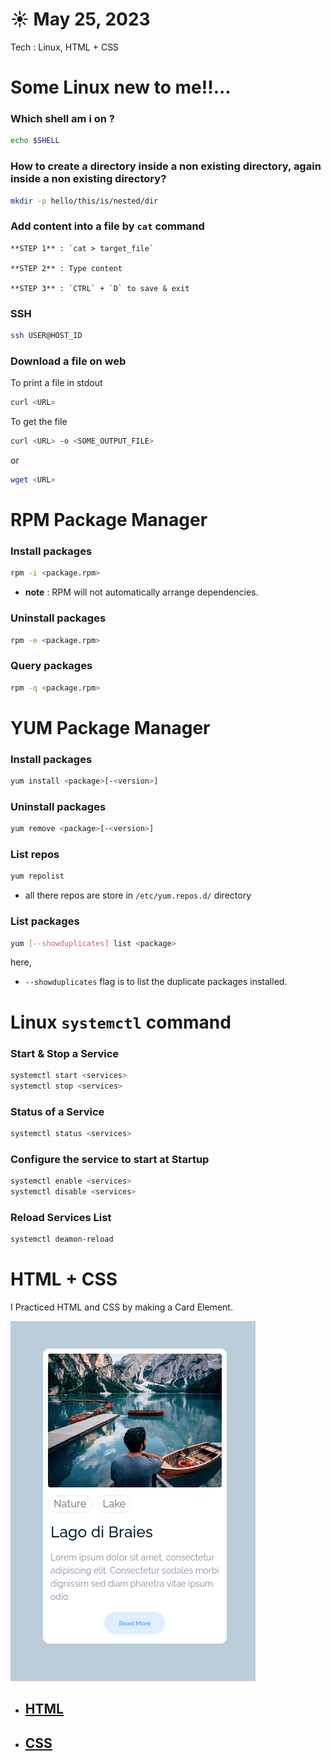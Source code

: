 # ☀️ May 25, 2023
Tech : Linux, HTML + CSS

# Some Linux new to me!!...

### Which shell am i on ?
``` bash
echo $SHELL
```

### How to create a directory inside a non existing directory, again inside a non existing directory?
``` bash
mkdir -p hello/this/is/nested/dir 
```

### Add content into a file by `cat` command
    **STEP 1** : `cat > target_file`

    **STEP 2** : Type content

    **STEP 3** : `CTRL` + `D` to save & exit 

### SSH
``` bash
ssh USER@HOST_ID
```

### Download a file on web

To print a file in stdout
``` bash
curl <URL>
```
To get the file
``` bash
curl <URL> -o <SOME_OUTPUT_FILE>
```
or
``` bash
wget <URL>
```

# RPM Package Manager

### Install packages
``` bash
rpm -i <package.rpm>
```
- **note** : RPM will not automatically arrange dependencies.

### Uninstall packages
``` bash
rpm -e <package.rpm>
```

### Query packages
``` bash
rpm -q <package.rpm>
```

# YUM Package Manager

### Install packages
``` bash
yum install <package>[-<version>]
```

### Uninstall packages
``` bash
yum remove <package>[-<version>]
```

### List repos
``` bash
yum repolist
```
- all there repos are store in `/etc/yum.repos.d/` directory

### List packages

``` bash
yum [--showduplicates] list <package>
```

here,
- `--showduplicates` flag is to list the duplicate packages installed.

# Linux `systemctl` command

### Start & Stop a Service
``` bash
systemctl start <services>
systemctl stop <services>
```

### Status of a Service
``` bash
systemctl status <services>
```

### Configure the service to start at Startup
``` bash
systemctl enable <services>
systemctl disable <services>
```

### Reload Services List
``` bash
systemctl deamon-reload
```


# HTML + CSS

I Practiced HTML and CSS by making a Card Element. 

![Card.png](Card.png)

- ## [HTML](card.html)

- ## [CSS](card.css)
